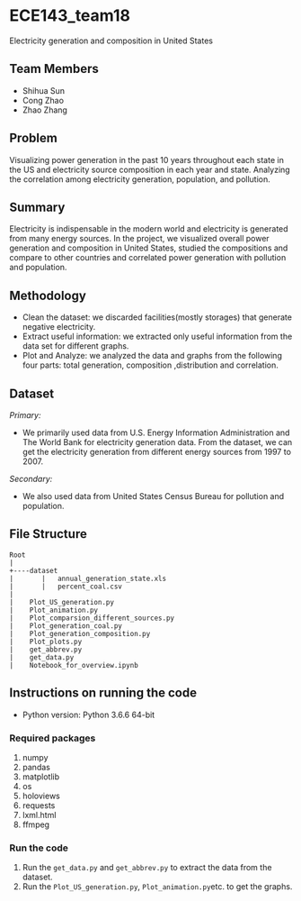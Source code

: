 # ECE143_team18
Electricity generation and composition in United States

## Team Members
- Shihua Sun
- Cong Zhao
- Zhao Zhang

## Problem
Visualizing power generation in the past 10 years throughout each state in the US and electricity source composition in each year and state.
Analyzing the correlation among electricity generation, population, and pollution.

## Summary
Electricity is indispensable in the modern world and electricity is generated from many energy sources. In the project, we visualized overall power generation and composition in United States, studied the compositions and compare to other countries and correlated power generation with pollution and population.
 
## Methodology
- Clean the dataset: we discarded facilities(mostly storages) that generate negative electricity. 
- Extract  useful information: we extracted only useful information from the data set for different graphs.
- Plot and Analyze: we analyzed the data and graphs from the following four parts: total generation, composition ,distribution and correlation.

## Dataset
*Primary:*
- We primarily used data from U.S. Energy Information Administration  and The World Bank for electricity generation data. From the dataset, we can get the electricity generation from different energy sources from 1997 to 2007.

*Secondary:*
-  We also used data from United States Census Bureau for pollution and population.

## File Structure

```
Root
|
+----dataset
|       |   annual_generation_state.xls
|       |   percent_coal.csv
|
|    Plot_US_generation.py
|    Plot_animation.py
|    Plot_comparsion_different_sources.py
|    Plot_generation_coal.py
|    Plot_generation_composition.py
|    Plot_plots.py
|    get_abbrev.py
|    get_data.py
|    Notebook_for_overview.ipynb
```

## Instructions on running the code

* Python version: Python 3.6.6 64-bit
### Required packages

1. numpy
2. pandas
3. matplotlib
4. os
5. holoviews
6. requests
7. lxml.html
8. ffmpeg

### Run the code
1. Run the ```get_data.py``` and ```get_abbrev.py``` to extract the data from the dataset.
2. Run the ```Plot_US_generation.py```, ```Plot_animation.py```etc. to get the graphs.

